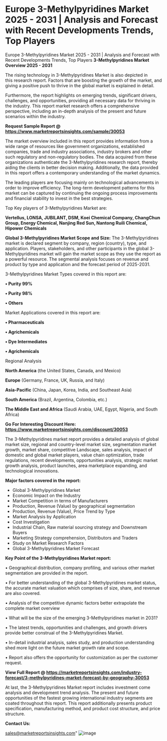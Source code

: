 # Europe 3-Methylpyridines Market 2025 - 2031 | Analysis and Forecast with Recent Developments Trends, Top Players
Europe 3-Methylpyridines Market 2025 - 2031 | Analysis and Forecast with Recent Developments Trends, Top Players
<Strong> 3-Methylpyridines Market Overview 2025 - 2031</strong>

The rising technology in 3-Methylpyridines Market is also depicted in this research report. Factors that are boosting the growth of the market, and giving a positive push to thrive in the global market is explained in detail.

Furthermore, the report highlights on emerging trends, significant drivers, challenges, and opportunities, providing all necessary data for thriving in the industry. This report market research offers a comprehensive perspective, including an in-depth analysis of the present and future scenarios within the industry.

<strong>Request Sample Report @ <a href=https://www.marketreportsinsights.com/sample/30053>https://www.marketreportsinsights.com/sample/30053</a></strong>

The market overview included in this report provides information from a wide range of resources like government organizations, established companies, trade and industry associations, industry brokers and other such regulatory and non-regulatory bodies. The data acquired from these organizations authenticate the 3-Methylpyridines research report, thereby aiding the clients in better decision making. Additionally, the data provided in this report offers a contemporary understanding of the market dynamics.

The leading players are focusing mainly on technological advancements in order to improve efficiency. The long-term development patterns for this market can be captured by continuing the ongoing process improvements and financial stability to invest in the best strategies.

Top Key players of 3-Methylpyridines Market are:

<strong>Vertellus, LONSA, JUBILANT, DSM, Koei Chemical Company, ChangChun Group, Energy Chemical, Nanjing Red Sun, Nantong Ruili Chemical, Hipower Chemicals</strong>

<strong><b>Global 3-Methylpyridines Market Scope and Size:</b></strong>
The 3-Methylpyridines market is declared segment by company, region (country), type, and application. Players, stakeholders, and other participants in the global 3-Methylpyridines market will gain the market scope as they use the report as a powerful resource. The segmental analysis focuses on revenue and product by type and application and the forecast period of 2025-2031.

3-Methylpyridines Market Types covered in this report are:

<strong>• Purity 99%

• Purity 98%

• Others</strong>

Market Applications covered in this report are:

<strong>• Pharmaceuticals

• Agrichemicals

• Dye Intermediates

• Agrichemicals</strong> 

Regional Analysis

<strong>North America</strong> (the United States, Canada, and Mexico)

<strong>Europe</strong> (Germany, France, UK, Russia, and Italy)

<strong>Asia-Pacific</strong> (China, Japan, Korea, India, and Southeast Asia)

<strong>South America</strong> (Brazil, Argentina, Colombia, etc.)

<strong>The Middle East and Africa</strong> (Saudi Arabia, UAE, Egypt, Nigeria, and South Africa)

<strong>Go For Interesting Discount Here: <a href=https://www.marketreportsinsights.com/discount/30053>https://www.marketreportsinsights.com/discount/30053</a></strong>

The 3-Methylpyridines market report provides a detailed analysis of global market size, regional and country-level market size, segmentation market growth, market share, competitive Landscape, sales analysis, impact of domestic and global market players, value chain optimization, trade regulations, recent developments, opportunities analysis, strategic market growth analysis, product launches, area marketplace expanding, and technological innovations.

<strong><b>Major factors covered in the report:</b></strong>
<ul>
  <li>Global 3-Methylpyridines Market </li>
  <li>Economic Impact on the Industry</li>
  <li>Market Competition in terms of Manufacturers</li>
  <li>Production, Revenue (Value) by geographical segmentation</li>
  <li>Production, Revenue (Value), Price Trend by Type</li>
  <li>Market Analysis by Application</li>
  <li>Cost Investigation</li>
  <li>Industrial Chain, Raw material sourcing strategy and Downstream Buyers</li>
  <li>Marketing Strategy comprehension, Distributors and Traders</li>
  <li>Study on Market Research Factors</li>
  <li>Global 3-Methylpyridines Market Forecast</li>
</ul>

<strong><b>Key Point of the 3-Methylpyridines Market report:</b></strong>

• Geographical distribution, company profiling, and various other market segmentation are provided in the report.

• For better understanding of the global 3-Methylpyridines market status, the accurate market valuation which comprises of size, share, and revenue are also covered.

• Analysis of the competitive dynamic factors better extrapolate the complete market overview

• What will be the size of the emerging 3-Methylpyridines market in 2031?

• The latest trends, opportunities and challenges, and growth drivers provide better construal of the 3-Methylpyridines Market.

• In-detail industrial analysis, sales study, and production understanding shed more light on the future market growth rate and scope.

• Report also offers the opportunity for customization as per the customer request.

<strong><b>View Full Report @ <a href=https://marketreportsinsights.com/industry-forecast/3-methylpyridines-market-forecast-by-geography-30053>https://marketreportsinsights.com/industry-forecast/3-methylpyridines-market-forecast-by-geography-30053</a></b></strong>


At last, the 3-Methylpyridines Market report includes investment come analysis and development trend analysis. The present and future opportunities of the fastest growing international industry segments are coated throughout this report. This report additionally presents product specification, manufacturing method, and product cost structure, and price structure.

<strong>Contact Us:</strong>

sales@marketreportsinsights.com"
![image](https://github.com/user-attachments/assets/f8625987-0642-488d-a401-50f740a76cc7)
